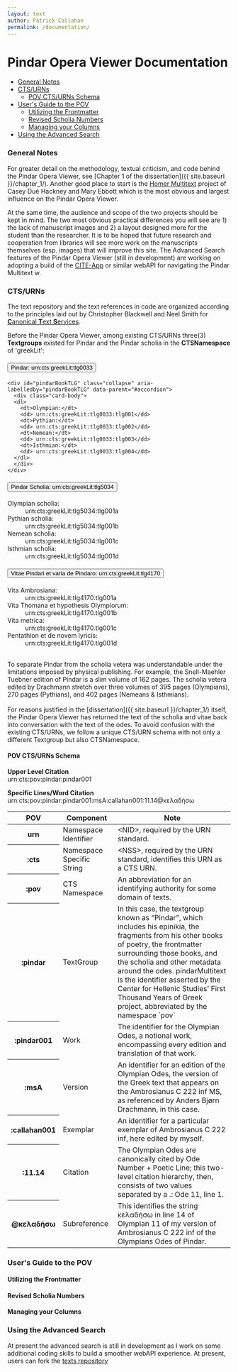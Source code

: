 ```yaml
---
layout: text
author: Patrick Callahan
permalink: /documentation/
---
```


# Pindar Opera Viewer Documentation

- [General Notes](#notes)
- [CTS/URNs](#cts)
  - [POV CTS/URNs Schema](#povCTS)
- [User's Guide to the POV](#guide)
  - [Utilizing the Frontmatter](#frontmatter)
  - [Revised Scholia Numbers](#scholiaNumbers)
  - [Managing your Columns](#columns)
- [Using the Advanced Search](#advancedSearch)

### <a id="notes">General Notes</a>
For greater detail on the methodology, textual criticism, and code behind the Pindar Opera Viewer, see [Chapter 1 of the dissertation]({{ site.baseurl }}/chapter_1/). Another good place to start is the [Homer Multitext](https://www.homermultitext.org/) project of Casey Dué Hackney and Mary Ebbott which is the most obvious and largest influence on the Pindar Opera Viewer.  

At the same time, the audience and scope of the two projects should be kept in mind. The two most obvious practical differences you will see are 1) the lack of manuscript images and 2) a layout designed more for the student than the researcher. It is to be hoped that future research and cooperation from libraries will see more work on the manuscripts themselves (esp. images) that will improve this site. The Advanced Search features of the Pindar Opera Viewer (still in development) are working on adopting a build of the <a href="https://github.com/cite-architecture/cite-app" target="blank">CITE-App</a> or similar webAPI for navigating the Pindar Multitext w.

### <a id="cts">CTS/URNs</a>
The text repository and the text references in code are organized according to the principles laid out by Christopher Blackwell and Neel Smith for [**C**anonical **T**ext **S**ervices](http://cite-architecture.org/ctsurn/overview/).

Before the Pindar Opera Viewer, among existing CTS/URNs three(3) **Textgroups** existed for Pindar and the Pindar scholia in the **CTSNamespace** of 'greekLit':

<div id="accordion">
  <div class="card">
    <div class="card-header" id="pindarTLG">
      <h4 class="mb-0">
        <button class="btn btn-link collapsed" data-toggle="collapse" data-target="#pindarBookTLG" aria-expanded="false" aria-controls="pindarBookTLG">
          Pindar: urn:cts:greekLit:tlg0033
        </button>
      </h4>
    </div>

    <div id="pindarBookTLG" class="collapse" aria-labelledby="pindarBookTLG" data-parent="#accordion">
      <div class="card-body">
      <dl>
        <dt>Olympian:</dt>
        <dd> urn:cts:greekLit:tlg0033:tlg001</dd>
        <dt>Pythian:</dt>
        <dd> urn:cts:greekLit:tlg0033:tlg002</dd>
        <dt>Nemean:</dt>
        <dd> urn:cts:greekLit:tlg0033:tlg003</dd>
        <dt>Isthmian:</dt>
        <dd> urn:cts:greekLit:tlg0033:tlg004</dd>
      </dl>
      </div>
    </div>
  </div>
  <div class="card">
    <div class="card-header" id="pindarScholiaTLG">
      <h4 class="mb-0">
        <button class="btn btn-link collapsed" data-toggle="collapse" data-target="#pindarScholiaBookTLG" aria-expanded="false" aria-controls="pindarScholiaBookTLG">
          Pindar Scholia: urn:cts:greekLit:tlg5034
        </button>
      </h4>
    </div>
    <div id="pindarScholiaBookTLG" class="collapse" aria-labelledby="pindarScholiaBookTLG" data-parent="#accordion">
      <div class="card-body">
      <dl>
        <dt>Olympian scholia:</dt>
        <dd>urn:cts:greekLit:tlg5034:tlg001a</dd>
        <dt>Pythian scholia:</dt>
        <dd>urn:cts:greekLit:tlg5034:tlg001b</dd>
        <dt>Nemean scholia:</dt>
        <dd>urn:cts:greekLit:tlg5034:tlg001c</dd>
        <dt>Isthmian scholia:</dt>
        <dd>urn:cts:greekLit:tlg5034:tlg001d</dd>
      </dl>
      </div>
    </div>
  </div>
  <div class="card">
    <div class="card-header" id="pindarVitaeTLG">
      <h4 class="mb-0">
        <button class="btn btn-link collapsed" data-toggle="collapse" data-target="#pindarVitaeEtcTLG" aria-expanded="false" aria-controls="pindarVitaeEtcTLG">
          Vitae Pindari et varia de Pindaro: urn:cts:greekLit:tlg4170
        </button>
      </h4>
    </div>
    <div id="pindarVitaeEtcTLG" class="collapse" aria-labelledby="pindarVitaeEtcTLG" data-parent="#accordion">
      <div class="card-body">
      <dl>
        <dt>Vita Ambrosiana:</dt>
        <dd>urn:cts:greekLit:tlg4170.tlg001a</dd>
        <dt>Vita Thomana et hypothesis Olympiorum:</dt>
        <dd>urn:cts:greekLit:tlg4170.tlg001b</dd>
        <dt>Vita metrica:</dt>
        <dd>urn:cts:greekLit:tlg4170.tlg001c</dd>
        <dt>Pentathlon et de novem lyricis:</dt>
        <dd>urn:cts:greekLit:tlg4170.tlg001d</dd>
      </dl>
      </div>
    </div>
  </div>

</div>

<br>
To separate Pindar from the scholia vetera was understandable under the limitations imposed by physical publishing. For example, the Snell-Maehler Tuebner edition of Pindar is a slim volume of 162 pages. The scholia vetera edited by Drachmann stretch over three volumes of 395 pages (Olympians), 270 pages (Pythians), and 402 pages (Nemeans & Isthmians).
<br><br>
For reasons justified in the [dissertation]({{ site.baseurl }}/chapter_1/) itself, the Pindar Opera Viewer has returned the text of the scholia and vitae back into conversation with the text of the odes. To avoid confusion with the existing CTS/URNs, we follow a unique CTS/URN schema with not only a different Textgroup but also CTSNamespace.

#### <a id="povCTS">POV CTS/URNs Schema</a>

**Upper Level Citation**<br>
urn:cts:pov:pindar:pindar001

**Specific Lines/Word Citation**<br>
urn:cts:pov:pindar:pindar001:msA:callahan001:11.14@κελαδήσω

<table class="table">
  <thead>
    <tr>
      <th scope="col">POV</th>
      <th scope="col">Component</th>
      <th scope="col">Note</th>
    </tr>
  </thead>
  <tbody>
    <tr>
      <th scope="row">urn</th>
      <td>Namespace Identifier</td>
      <td>&lt;NID&gt;, required by the URN standard.</td>
    </tr>
    <tr>
      <th scope="row">:cts</th>
      <td>Namespace Specific String</td>
      <td>&lt;NSS&gt;, required by the URN standard, identifies this URN as a CTS URN.</td>
    </tr>
    <tr>
      <th scope="row">:pov</th>
      <td>CTS Namespace</td>
      <td>An abbreviation for an identifying authority for some domain of texts.</td>
    </tr>
    <tr>
      <th scope="row">:pindar</th>
      <td>TextGroup</td>
      <td>In this case, the textgroup known as “Pindar”, which includes his epinikia, the fragments from his other books of poetry, the frontmatter surrounding those books, and the scholia and other metadata around the odes. pindarMultitext is the identifier asserted by the Center for Hellenic Studies’ First Thousand Years of Greek project, abbreviated by the namespace `pov`</td>
    </tr>
    <tr>
      <th scope="row">:pindar001</th>
      <td>Work</td>
      <td>The identifier for the Olympian Odes, a notional work, encompassing every edition and translation of that work.</td>
    </tr>
    <tr>
      <th scope="row">:msA</th>
      <td>Version</td>
      <td>An identifier for an edition of the Olympian Odes, the version of the Greek text that appears on the Ambrosianus C 222 inf MS, as referenced by Anders Bjørn Drachmann, in this case.</td>
    </tr>
    <tr>
      <th scope="row">:callahan001</th>
      <td>Exemplar</td>
      <td>An identifier for a particular exemplar of Ambrosianus C 222 inf, here edited by myself.</td>
    </tr>
    <tr>
      <th scope="row">:11.14</th>
      <td>Citation</td>
      <td>The Olympian Odes are canonically cited by Ode Number + Poetic Line; this two-level citation hierarchy, then, consists of two values separated by a .: Ode 11, line 1.</td>
    </tr>
    <tr>
      <th scope="row">@κελαδήσω</th>
      <td>Subreference</td>
      <td>This identifies the string κελαδήσω in line 14 of Olympian 11 of my version of Ambrosianus C 222 inf of the Olympians Odes of Pindar.</td>
    </tr>
  </tbody>
</table>

### <a id="guide">User's Guide to the POV</a>

#### <a id="frontmatter">Utilizing the Frontmatter</a>

#### <a id="scholiaNumbers">Revised Scholia Numbers</a>

#### <a id="columns">Managing your Columns</a>

### <a id="advancedSearch">Using the Advanced Search</a>
At present the advanced search is still in development as I work on some additional coding skills to build a smoother webAPI experience. At present, users can fork the [texts repository](https://github.com/PRoryCallahan/Texts/tree/master/Pindar)
